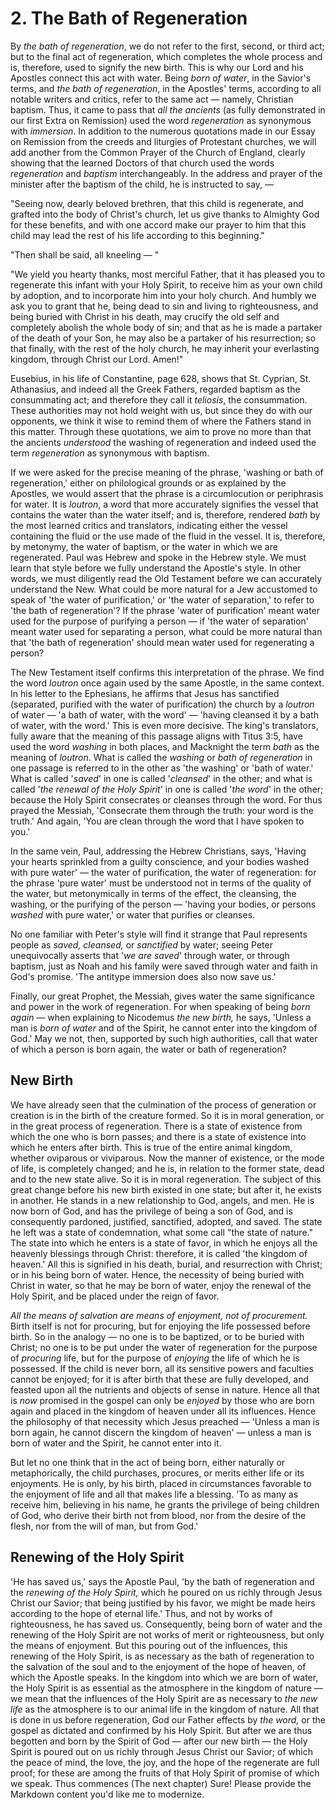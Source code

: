 # 2. The Bath of Regeneration

By *the bath of regeneration*, we do not refer to the first, second, or third act; but to the final act of regeneration, which completes the whole process and is, therefore, used to signify the new birth. This is why our Lord and his Apostles connect this act with water. Being *born of water*, in the Savior's terms, and *the bath of regeneration*, in the Apostles' terms, according to all notable writers and critics, refer to the same act — namely, Christian baptism. Thus, it came to pass that *all the ancients* (as fully demonstrated in our first Extra on Remission) used the word *regeneration* as synonymous with *immersion*. In addition to the numerous quotations made in our Essay on Remission from the creeds and liturgies of Protestant churches, we will add another from the Common Prayer of the Church of England, clearly showing that the learned Doctors of that church used the words *regeneration* and *baptism* interchangeably. In the address and prayer of the minister after the baptism of the child, he is instructed to say, —   

"Seeing now, dearly beloved brethren, that this child is regenerate, and grafted into the body of Christ's church, let us give thanks to Almighty God for these benefits, and with one accord make our prayer to him that this child may lead the rest of his life according to this beginning." 

"Then shall be said, all kneeling — " 

"We yield you hearty thanks, most merciful Father, that it has pleased you to regenerate this infant with your Holy Spirit, to receive him as your own child by adoption, and to incorporate him into your holy church. And humbly we ask you to grant that he, being dead to sin and living to righteousness, and being buried with Christ in his death, may crucify the old self and completely abolish the whole body of sin; and that as he is made a partaker of the death of your Son, he may also be a partaker of his resurrection; so that finally, with the rest of the holy church, he may inherit your everlasting kingdom, through Christ our Lord. Amen!" 

Eusebius, in his life of Constantine, page 628, shows that St. Cyprian, St. Athanasius, and indeed all the Greek Fathers, regarded baptism as the consummating act; and therefore they call it *teliosis*, the consummation. These authorities may not hold weight with us, but since they do with our opponents, we think it wise to remind them of where the Fathers stand in this matter. Through these quotations, we aim to prove no more than that the ancients *understood* the washing of regeneration and indeed used the term *regeneration* as synonymous with baptism. 

If we were asked for the precise meaning of the phrase, 'washing or bath of regeneration,' either on philological grounds or as explained by the Apostles, we would assert that the phrase is a circumlocution or periphrasis for water. It is *loutron*, a word that more accurately signifies the vessel that contains the water than the water itself; and is, therefore, rendered *bath* by the most learned critics and translators, indicating either the vessel containing the fluid or the use made of the fluid in the vessel. It is, therefore, by metonymy, the water of baptism, or the water in which we are regenerated. Paul was Hebrew and spoke in the Hebrew style. We must learn that style before we fully understand the Apostle's style. In other words, we must diligently read the Old Testament before we can accurately understand the New. What could be more natural for a Jew accustomed to speak of 'the water of purification,' or 'the water of separation,' to refer to 'the bath of regeneration'? If the phrase 'water of purification' meant water used for the purpose of purifying a person — if 'the water of separation' meant water used for separating a person, what could be more natural than that 'the bath of regeneration' should mean water used for regenerating a person? 

The New Testament itself confirms this interpretation of the phrase. We find the word *loutron* once again used by the same Apostle, in the same context. In his letter to the Ephesians, he affirms that Jesus has sanctified (separated, purified with the water of purification) the church by a *loutron* of water — 'a bath of water, with the word' — 'having cleansed it by a bath of water, with the word.' This is even more decisive. The king's translators, fully aware that the meaning of this passage aligns with Titus 3:5, have used the word *washing* in both places, and Macknight the term *bath* as the meaning of *loutron*. What is called the *washing* or *bath of regeneration* in one passage is referred to in the other as 'the washing' or 'bath of water.' What is called '*saved*' in one is called '*cleansed*' in the other; and what is called '*the renewal of the Holy Spirit*' in one is called '*the word*' in the other; because the Holy Spirit consecrates or cleanses through the word. For thus prayed the Messiah, 'Consecrate them through the truth: your word is the truth.' And again, 'You are clean through the word that I have spoken to you.' 

In the same vein, Paul, addressing the Hebrew Christians, says, 'Having your hearts sprinkled from a guilty conscience, and your bodies washed with pure water' — the water of purification, the water of regeneration: for the phrase 'pure water' must be understood not in terms of the quality of the water, but metonymically in terms of the effect, the cleansing, the washing, or the purifying of the person — 'having your bodies, or persons *washed* with pure water,' or water that purifies or cleanses. 

No one familiar with Peter's style will find it strange that Paul represents people as *saved, cleansed,* or *sanctified* by water; seeing Peter unequivocally asserts that '*we are saved*' through water, or through baptism, just as Noah and his family were saved through water and faith in God's promise. 'The antitype immersion does also now save us.' 

Finally, our great Prophet, the Messiah, gives water the same significance and power in the work of regeneration. For when speaking of being *born again* — when explaining to Nicodemus *the new birth,* he says, 'Unless a man is *born of water* and of the Spirit, he cannot enter into the kingdom of God.' May we not, then, supported by such high authorities, call that water of which a person is born again, the water or bath of regeneration? 

## New Birth

We have already seen that the culmination of the process of generation or creation is in the birth of the creature formed. So it is in moral generation, or in the great process of regeneration. There is a state of existence from which the one who is born passes; and there is a state of existence into which he enters after birth. This is true of the entire animal kingdom, whether oviparous or viviparous. Now the manner of existence, or the mode of life, is completely changed; and he is, in relation to the former state, dead and to the new state alive. So it is in moral regeneration. The subject of this great change before his new birth existed in one state; but after it, he exists in another. He stands in a new relationship to God, angels, and men. He is now born of God, and has the privilege of being a son of God, and is consequently pardoned, justified, sanctified, adopted, and saved. The state he left was a state of condemnation, what some call "the state of nature." The state into which he enters is a state of favor, in which he enjoys all the heavenly blessings through Christ: therefore, it is called 'the kingdom of heaven.' All this is signified in his death, burial, and resurrection with Christ; or in his being born of water. Hence, the necessity of being buried with Christ in water, so that he may be born of water, enjoy the renewal of the Holy Spirit, and be placed under the reign of favor. 

*All the means of salvation are means of enjoyment, not of procurement.* Birth itself is not for procuring, but for enjoying the life possessed before birth. So in the analogy — no one is to be baptized, or to be buried with Christ; no one is to be put under the water of regeneration for the purpose of *procuring* life, but for the purpose of *enjoying* the life of which he is possessed. If the child is never born, all its sensitive powers and faculties cannot be enjoyed; for it is after birth that these are fully developed, and feasted upon all the nutrients and objects of sense in nature. Hence all that is *now* promised in the gospel can only be *enjoyed* by those who are born again and placed in the kingdom of heaven under all its influences. Hence the philosophy of that necessity which Jesus preached — 'Unless a man is born again, he cannot discern the kingdom of heaven' — unless a man is born of water and the Spirit, he cannot enter into it. 

But let no one think that in the act of being born, either naturally or metaphorically, the child purchases, procures, or merits either life or its enjoyments. He is only, by his birth, placed in circumstances favorable to the enjoyment of life and all that makes life a blessing. 'To as many as receive him, believing in his name, he grants the privilege of being children of God, who derive their birth not from blood, nor from the desire of the flesh, nor from the will of man, but from God.' 

## Renewing of the Holy Spirit

'He has saved us,' says the Apostle Paul, 'by the bath of regeneration and the *renewing of the Holy Spirit,* which he poured on us richly through Jesus Christ our Savior; that being justified by his favor, we might be made heirs according to the hope of eternal life.' Thus, and not by works of righteousness, he has saved us. Consequently, being born of water and the renewing of the Holy Spirit are not works of merit or righteousness, but only the means of enjoyment. But this pouring out of the influences, this renewing of the Holy Spirit, is as necessary as the bath of regeneration to the salvation of the soul and to the enjoyment of the hope of heaven, of which the Apostle speaks. In the kingdom into which we are born of water, the Holy Spirit is as essential as the atmosphere in the kingdom of nature — we mean that the influences of the Holy Spirit are as necessary to *the new life* as the atmosphere is to our animal life in the kingdom of nature. All that is done in us before regeneration, God our Father effects by *the word,* or the gospel as dictated and confirmed by his Holy Spirit. But after we are thus begotten and born by the Spirit of God — after our new birth — the Holy Spirit is poured out on us richly through Jesus Christ our Savior; of which the peace of mind, the love, the joy, and the hope of the regenerate are full proof; for these are among the fruits of that Holy Spirit of promise of which we speak. Thus commences (The next chapter)
Sure! Please provide the Markdown content you'd like me to modernize.
